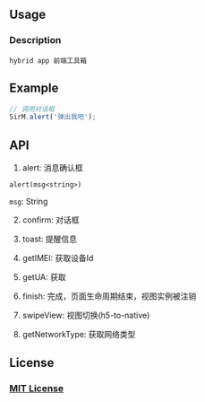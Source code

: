 ## Usage

### Description
	
	hybrid app 前端工具箱
	
## Example

```javascript
// 调用对话框
SirM.alert('弹出我吧');
```

## API
1. alert: 消息确认框

`alert(msg<string>)`

`msg`: String

2. confirm: 对话框

3. toast: 提醒信息

4. getIMEI: 获取设备Id

5. getUA: 获取

6. finish: 完成，页面生命周期结束，视图实例被注销

7. swipeView: 视图切换(h5-to-native)

8. getNetworkType: 获取网络类型

## License
### [MIT License](https://en.wikipedia.org/wiki/MIT_License)
